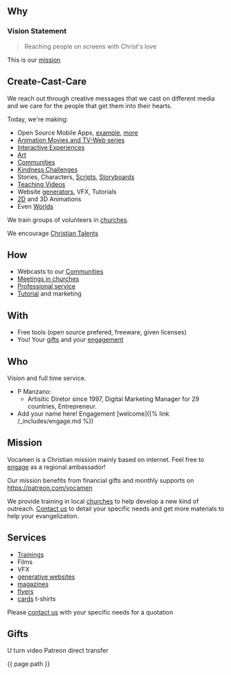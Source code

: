 
## Why 
### Vision Statement
> Reaching people on screens with Christ's love

This is our [mission](#mission)

<a name="ccc"></a>
## Create-Cast-Care
We reach out through creative messages that we cast on different media and we care for the people that get them into their hearts.

Today, we're making:

- Open Source Mobile Apps, [example](godisciple), [more](https://github.com/vocamen?tab=repositories)
- [Animation Movies and TV-Web series](storyboard)
- [Interactive Experiences](IF)
- [Art](poster)
- [Communities](discord)
- [Kindness Challenges]()
- Stories, Characters, [Scripts](youtube), [Storyboards](storyboard)
- [Teaching Videos](blender)
- Website [generators](http://www.vocamen.com/bible-topics/), VFX, Tutorials
- [2D](granny) and 3D Animations
- Even [Worlds]()

We train groups of volunteers in [churches]().

We encourage [Christian Talents]()

<a name="how"></a>
## How
* Webcasts to our [Communities]()
* [Meetings in churches]()
* [Professional service]()
* [Tutorial]() and marketing

## With
* Free tools (open source prefered, freeware, given licenses)
* You! Your [gifts]() and your [engagement]()

<a name="who"></a>
## Who
Vision and full time service.

- P Manzano:
  - Artisitic Diretor since 1997, Digital Marketing Manager for 29 countries, Entrepreneur.
- Add your name here! Engagement [welcome]({% link /_includes/engage.md %})

<a name="mission"></a>
## Mission
Vocamen is a Christian mission mainly based on internet.
Feel free to [engage]() as a regional ambassador!

Our mission benefits from financial gifts and monthly supports on https://patreon.com/vocamen

We provide training in local [churches]() to help develop a new kind of outreach. 
[Contact us](mailto:support@vocamen.com) to detail your specific needs and get more materials to help your evangelization.

<a name="services"></a>
## Services
- [Trainings](patreon)
- Films
- VFX
- [generative websites](/generative.md)
- [magazines]()
- [flyers]()
- [cards]() t-shirts

Please [contact us](mailto:support@vocamen.com) with your specific needs for a quotation 

<a name="gifts"></a>
## Gifts
U turn video
Patreon
direct transfer

{{ page.path }}